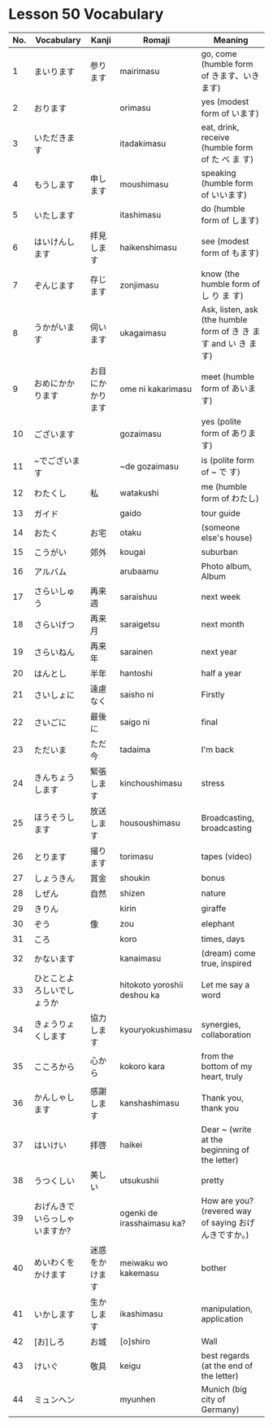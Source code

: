 # Lesson 50 Vocabulary

| No. | Vocabulary                    | Kanji            | Romaji                      | Meaning                                                           |
| --- | ----------------------------- | ---------------- | --------------------------- | ----------------------------------------------------------------- |
| 1   | まいります                    | 参ります         | mairimasu                   | go, come (humble form of きます、いきます)                        |
| 2   | おります                      |                  | orimasu                     | yes (modest form of います)                                       |
| 3   | いただきます                  |                  | itadakimasu                 | eat, drink, receive (humble form of た べ ま す)                  |
| 4   | もうします                    | 申します         | moushimasu                  | speaking (humble form of いいます)                                |
| 5   | いたします                    |                  | itashimasu                  | do (humble form of します)                                        |
| 6   | はいけんします                | 拝見します       | haikenshimasu               | see (modest form of もます)                                       |
| 7   | ぞんじます                    | 存じます         | zonjimasu                   | know (the humble form of し り ま す)                             |
| 8   | うかがいます                  | 伺います         | ukagaimasu                  | Ask, listen, ask (the humble form of き き ま す and い き ま す) |
| 9   | おめにかかります              | お目にかかります | ome ni kakarimasu           | meet (humble form of あいます)                                    |
| 10  | ございます                    |                  | gozaimasu                   | yes (polite form of あります)                                     |
| 11  | ~でございます                 |                  | ~de gozaimasu               | is (polite form of ~ で す)                                       |
| 12  | わたくし                      | 私               | watakushi                   | me (humble form of わたし)                                        |
| 13  | ガイド                        |                  | gaido                       | tour guide                                                        |
| 14  | おたく                        | お宅             | otaku                       | (someone else's house)                                            |
| 15  | こうがい                      | 郊外             | kougai                      | suburban                                                          |
| 16  | アルバム                      |                  | arubaamu                    | Photo album, Album                                                |
| 17  | さらいしゅう                  | 再来週           | saraishuu                   | next week                                                         |
| 18  | さらいげつ                    | 再来月           | saraigetsu                  | next month                                                        |
| 19  | さらいねん                    | 再来年           | sarainen                    | next year                                                         |
| 20  | はんとし                      | 半年             | hantoshi                    | half a year                                                       |
| 21  | さいしょに                    | 遠慮なく         | saisho ni                   | Firstly                                                           |
| 22  | さいごに                      | 最後に           | saigo ni                    | final                                                             |
| 23  | ただいま                      | ただ今           | tadaima                     | I'm back                                                          |
| 24  | きんちょうします              | 緊張します       | kinchoushimasu              | stress                                                            |
| 25  | ほうそうします                | 放送します       | housoushimasu               | Broadcasting, broadcasting                                        |
| 26  | とります                      | 撮ります         | torimasu                    | tapes (video)                                                     |
| 27  | しょうきん                    | 賞金             | shoukin                     | bonus                                                             |
| 28  | しぜん                        | 自然             | shizen                      | nature                                                            |
| 29  | きりん                        |                  | kirin                       | giraffe                                                           |
| 30  | ぞう                          | 像               | zou                         | elephant                                                          |
| 31  | ころ                          |                  | koro                        | times, days                                                       |
| 32  | かないます                    |                  | kanaimasu                   | (dream) come true, inspired                                       |
| 33  | ひとことよろしいでしょうか    |                  | hitokoto yoroshii deshou ka | Let me say a word                                                 |
| 34  | きょうりょくします            | 協力します       | kyouryokushimasu            | synergies, collaboration                                          |
| 35  | こころから                    | 心から           | kokoro kara                 | from the bottom of my heart, truly                                |
| 36  | かんしゃします                | 感謝します       | kanshashimasu               | Thank you, thank you                                              |
| 37  | はいけい                      | 拝啓             | haikei                      | Dear ~ (write at the beginning of the letter)                     |
| 38  | うつくしい                    | 美しい           | utsukushii                  | pretty                                                            |
| 39  | おげんきでいらっしゃいますか? |                  | ogenki de irasshaimasu ka?  | How are you? (revered way of saying おげんきですか。)             |
| 40  | めいわくをかけます            | 迷惑をかけます   | meiwaku wo kakemasu         | bother                                                            |
| 41  | いかします                    | 生かします       | ikashimasu                  | manipulation, application                                         |
| 42  | [お]しろ                      | お城             | [o]shiro                    | Wall                                                              |
| 43  | けいぐ                        | 敬具             | keigu                       | best regards (at the end of the letter)                           |
| 44  | ミュンヘン                    |                  | myunhen                     | Munich (big city of Germany)                                      |
